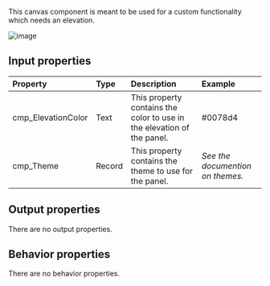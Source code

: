 This canvas component is meant to be used for a custom functionality which needs an elevation.

![image](https://user-images.githubusercontent.com/35654198/197228109-cfcd6361-0264-4c54-8c6e-d76a338b1710.png)

## **Input properties**

| Property | Type | Description | Example |
| :--- | :--- | :--- | :--- |
| cmp_ElevationColor | Text | This property contains the color to use in the elevation of the panel. | #0078d4 |
| cmp_Theme | Record | This property contains the theme to use for the panel. | *See the documention on themes.* |

## **Output properties**

There are no output properties.

## **Behavior properties**

There are no behavior properties.

